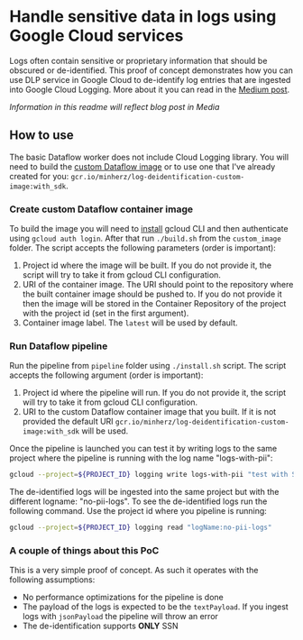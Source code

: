 # Handle sensitive data in logs using Google Cloud services

Logs often contain sensitive or proprietary information that should be obscured or de-identified.
This proof of concept demonstrates how you can use DLP service in Google Cloud to de-identify log entries that are ingested into Google Cloud Logging. More about it you can read in the [Medium post][1].

_Information in this readme will reflect blog post in Media_

## How to use

The basic Dataflow worker does not include Cloud Logging library. You will need to build the [custom Dataflow image][2] or to use one that I've already created for you: `gcr.io/minherz/log-deidentification-custom-image:with_sdk`.

### Create custom Dataflow container image

To build the image you will need to [install][3] gcloud CLI and then authenticate using `gcloud auth login`.
After that run `./build.sh` from the `custom_image` folder. The script accepts the following parameters (order is important):

1. Project id where the image will be built. If you do not provide it, the script will try to take it from gcloud CLI configuration.
1. URI of the container image. The URI should point to the repository where the built container image should be pushed to. If you do not provide it then the image will be stored in the Container Repository of the project with the project id (set in the first argument).
1. Container image label. The `latest` will be used by default.

### Run Dataflow pipeline

Run the pipeline from `pipeline` folder using `./install.sh` script. The script accepts the following argument (order is important):

1. Project id where the pipeline will run. If you do not provide it, the script will try to take it from gcloud CLI configuration.
2. URI to the custom Dataflow container image that you built. If it is not provided the default URI `gcr.io/minherz/log-deidentification-custom-image:with_sdk` will be used.

Once the pipeline is launched you can test it by writing logs to the same project where the pipeline is running with the log name "logs-with-pii":

```bash
gcloud --project=${PROJECT_ID} logging write logs-with-pii "test with SSN 543-23-4321"
```

The de-identified logs will be ingested into the same project but with the different logname: "no-pii-logs". To see the de-identified logs run the following command. Use the project id where you pipeline is running:

```bash
gcloud --project=${PROJECT_ID} logging read "logName:no-pii-logs"
```

### A couple of things about this PoC

This is a very simple proof of concept. As such it operates with the following assumptions:

* No performance optimizations for the pipeline is done
* The payload of the logs is expected to be the `textPayload`. If you ingest logs with `jsonPayload` the pipeline will throw an error
* The de-identification supports **ONLY** SSN


[1]: https://medium.com/google-cloud/protect-sensitive-info-in-logs-using-google-cloud-4548211d4654
[2]: https://cloud.google.com/dataflow/docs/guides/using-custom-containers
[3]: https://cloud.google.com/sdk/docs/install
